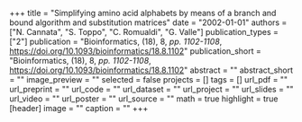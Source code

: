 +++
title = "Simplifying amino acid alphabets by means of a branch and bound algorithm and substitution matrices"
date = "2002-01-01"
authors = ["N. Cannata", "S. Toppo", "C. Romualdi", "G. Valle"]
publication_types = ["2"]
publication = "Bioinformatics, (18), 8, _pp. 1102-1108_, https://doi.org/10.1093/bioinformatics/18.8.1102"
publication_short = "Bioinformatics, (18), 8, _pp. 1102-1108_, https://doi.org/10.1093/bioinformatics/18.8.1102"
abstract = ""
abstract_short = ""
image_preview = ""
selected = false
projects = []
tags = []
url_pdf = ""
url_preprint = ""
url_code = ""
url_dataset = ""
url_project = ""
url_slides = ""
url_video = ""
url_poster = ""
url_source = ""
math = true
highlight = true
[header]
image = ""
caption = ""
+++
